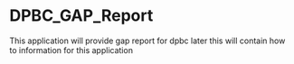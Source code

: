 # DPBC_GAP_Report
This application will provide gap report for dpbc
later this will contain how to information for this application
